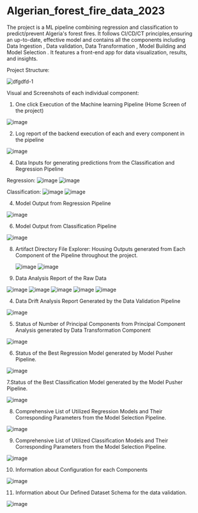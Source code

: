 # Algerian_forest_fire_data_2023
 The project is a ML pipeline combining regression and classification to predict/prevent Algeria's forest fires. It follows CI/CD/CT principles,ensuring an up-to-date, effective model 
and contains all the components including Data Ingestion , Data validation, Data Transformation , Model Building and Model Selection . It features a front-end app for data visualization, results, and insights.

Project Structure:

![dfgdfd-1](https://github.com/lokeshkharkwal7/Algerian_forest_fire_data_2023/assets/115694554/ebb8a162-afaf-40a3-9587-8bebb562a9e9)

Visual and Screenshots of each individual component:

 1. One click Execution of the Machine learning Pipeline (Home Screen of the project)

 ![image](https://github.com/lokeshkharkwal7/Algerian_forest_fire_data_2023/assets/115694554/7c2a19ce-cb34-401e-b0f8-fa41d0025c9e)
 
2. Log report of the backend execution of each and every component in the pipeline

![image](https://github.com/lokeshkharkwal7/Algerian_forest_fire_data_2023/assets/115694554/349193d9-6bc6-4ee4-b7db-e0baab980b35)


 4. Data Inputs for generating predictions from the Classification and Regression Pipeline

   Regression:
![image](https://github.com/lokeshkharkwal7/Algerian_forest_fire_data_2023/assets/115694554/b2f94900-ca2f-47a4-96b5-79fb8b0f1cf2)
![image](https://github.com/lokeshkharkwal7/Algerian_forest_fire_data_2023/assets/115694554/a9dee592-d1c5-43cf-9e67-66cdd875d007)

   Classification:
![image](https://github.com/lokeshkharkwal7/Algerian_forest_fire_data_2023/assets/115694554/3e9c9dc2-27c3-47d9-b33e-255699118782)
![image](https://github.com/lokeshkharkwal7/Algerian_forest_fire_data_2023/assets/115694554/1e60d92d-bb96-4407-a874-e5a668d72f71)


 4. Model Output from Regression Pipeline

 ![image](https://github.com/lokeshkharkwal7/Algerian_forest_fire_data_2023/assets/115694554/9327fcd0-8c99-4f4d-8c92-8b4227d48d7a)


 6. Model Output from Classification Pipeline

 ![image](https://github.com/lokeshkharkwal7/Algerian_forest_fire_data_2023/assets/115694554/81032711-55f6-42ba-9506-fa3b9d1f99fa)


    

8. Artifact Directory File Explorer: Housing Outputs generated from Each Component of the Pipeline throughout the project.

   ![image](https://github.com/lokeshkharkwal7/Algerian_forest_fire_data_2023/assets/115694554/2be44b1d-0dd7-4415-9b86-60070d863e3b)
   ![image](https://github.com/lokeshkharkwal7/Algerian_forest_fire_data_2023/assets/115694554/5aab2e62-166b-4683-a49f-88b11ad535fd)

9. Data Analysis Report of the Raw Data

![image](https://github.com/lokeshkharkwal7/Algerian_forest_fire_data_2023/assets/115694554/085f8295-bb2d-49db-9b5b-f8e6010966d5)
![image](https://github.com/lokeshkharkwal7/Algerian_forest_fire_data_2023/assets/115694554/6fb9bbfe-7ce7-4940-bcc1-55150825fcf2)
![image](https://github.com/lokeshkharkwal7/Algerian_forest_fire_data_2023/assets/115694554/7e531f09-5386-4cd7-81c1-568f9e6c1e78)
![image](https://github.com/lokeshkharkwal7/Algerian_forest_fire_data_2023/assets/115694554/b4f7fb88-840b-4a37-9b25-56aa57d028e6)
![image](https://github.com/lokeshkharkwal7/Algerian_forest_fire_data_2023/assets/115694554/1069cf2d-6dca-4bf8-a5dc-d4886c01442c)

4. Data Drift Analysis Report Generated by the Data Validation Pipeline

![image](https://github.com/lokeshkharkwal7/Algerian_forest_fire_data_2023/assets/115694554/42f26c25-bcba-480b-b812-8501d8b9b973)

5. Status of Number of Principal Components from Principal Component Analysis generated by Data Transformation Component

![image](https://github.com/lokeshkharkwal7/Algerian_forest_fire_data_2023/assets/115694554/f6cd34e5-5a24-45cb-b58d-093d57eea870)

6. Status of the Best Regression Model  generated by Model Pusher Pipeline.

![image](https://github.com/lokeshkharkwal7/Algerian_forest_fire_data_2023/assets/115694554/f0a2091f-6148-4f91-906f-67cd99cacecf)

7.Status of the Best Classification Model generated by the Model Pusher Pipeline.

![image](https://github.com/lokeshkharkwal7/Algerian_forest_fire_data_2023/assets/115694554/0aa86210-8c6a-4d54-8a81-bb0b6fa1559d)

8. Comprehensive List of Utilized Regression Models and Their Corresponding Parameters from the Model Selection Pipeline.

![image](https://github.com/lokeshkharkwal7/Algerian_forest_fire_data_2023/assets/115694554/82a1b933-ce38-4a23-a9e4-8f045a1677f5)

9. Comprehensive List of Utilized Classification Models and Their Corresponding Parameters from the Model Selection Pipeline.

![image](https://github.com/lokeshkharkwal7/Algerian_forest_fire_data_2023/assets/115694554/a0c99110-0c42-455b-977a-0f612e405514)

10. Information about Configuration for each Components

![image](https://github.com/lokeshkharkwal7/Algerian_forest_fire_data_2023/assets/115694554/ff296347-8966-44e6-96de-3290c1e3661c)

11. Information about Our Defined Dataset Schema for the data validation.

![image](https://github.com/lokeshkharkwal7/Algerian_forest_fire_data_2023/assets/115694554/bd2ef259-458a-405d-9337-30e4c51eedd2)
















